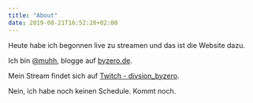 ```yaml
---
title: "About"
date: 2019-08-21T16:52:28+02:00
---
```


Heute habe ich begonnen live zu streamen und das ist die Website dazu.

Ich bin [@muhh](https://twitter.com/muhh), blogge auf [byzero.de](https://byzero.de).

Mein Stream findet sich auf [Twitch - divsion\_byzero](https://twitch.tv/division_byzero).

Nein, ich habe noch keinen Schedule. Kommt noch.
